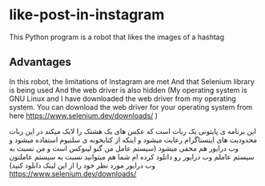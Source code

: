 # like-post-in-instagram
This Python program is a robot that likes the images of a hashtag

## Advantages

In this robot, the limitations of Instagram are met
And that Selenium library is being used
And the web driver is also hidden
(My operating system is GNU Linux and I have downloaded the web driver from my operating system. You can download the web driver for your operating system from here
https://www.selenium.dev/downloads/ )

این برنامه ی پایتونی یک ربات است که عکس های یک هشتک را لایک میکند
در این ربات محدودیت های اینستاگرام رعایت میشود 
و اینکه از کتابخونه ی سلنیوم استفاده میشود
و وب درایور هم مخفی میشود 
(سیستم عامل من گنو لینوکس است و من نسبت به سیستم عاملم وب درایور رو دانلود کرده ام شما هم میتوانید نسبت به سیستم عاملتون وب درایور مورد نظر خود را از این لینک دانلود کنید)
https://www.selenium.dev/downloads/
